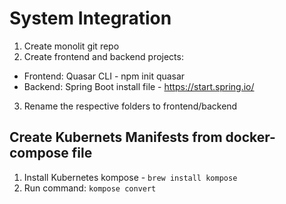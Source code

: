 # System Integration

1. Create monolit git repo
2. Create frontend and backend projects:

- Frontend: Quasar CLI - npm init quasar
- Backend: Spring Boot install file - https://start.spring.io/

3. Rename the respective folders to frontend/backend

## Create Kubernets Manifests from docker-compose file

1. Install Kubernetes kompose - `brew install kompose `
2. Run command: `kompose convert`
